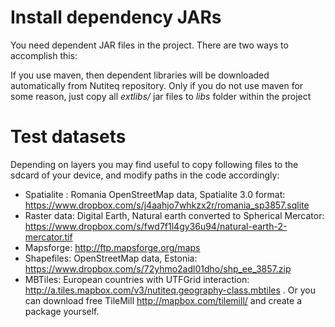 # Install dependency JARs

 You need dependent JAR files in the project. There are two ways to accomplish this:

If you use maven, then dependent libraries will be downloaded automatically from Nutiteq repository. Only if you do not use maven for some reason, just copy all *extlibs/* jar files to *libs* folder within the project

# Test datasets

Depending on layers you may find useful to copy following files to the sdcard of your device, and modify paths in the code accordingly:

* Spatialite : Romania OpenStreetMap data, Spatialite 3.0 format: https://www.dropbox.com/s/j4aahjo7whkzx2r/romania_sp3857.sqlite
* Raster data: Digital Earth, Natural earth converted to Spherical Mercator: https://www.dropbox.com/s/fwd7f1l4gy36u94/natural-earth-2-mercator.tif
* Mapsforge: http://ftp.mapsforge.org/maps
* Shapefiles: OpenStreetMap data, Estonia: https://www.dropbox.com/s/72yhmo2adl01dho/shp_ee_3857.zip
* MBTiles: European countries with UTFGrid interaction: http://a.tiles.mapbox.com/v3/nutiteq.geography-class.mbtiles . Or you can download free TileMill http://mapbox.com/tilemill/ and create a package yourself.

